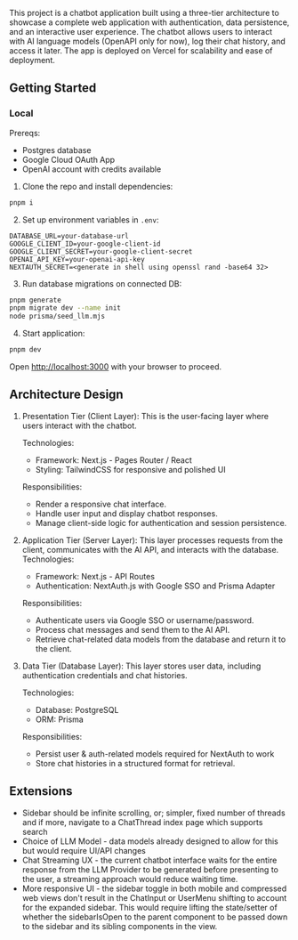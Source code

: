 This project is a chatbot application built using a three-tier architecture to showcase a complete web application
with authentication, data persistence, and an interactive user experience. The chatbot allows users to interact with AI
language models (OpenAPI only for now), log their chat history, and access it later.
The app is deployed on Vercel for scalability and ease of deployment.

## Getting Started

### Local

Prereqs:

- Postgres database
- Google Cloud OAuth App
- OpenAI account with credits available

1. Clone the repo and install dependencies:

```bash
pnpm i
```

2. Set up environment variables in `.env`:

```text
DATABASE_URL=your-database-url
GOOGLE_CLIENT_ID=your-google-client-id
GOOGLE_CLIENT_SECRET=your-google-client-secret
OPENAI_API_KEY=your-openai-api-key
NEXTAUTH_SECRET=<generate in shell using openssl rand -base64 32>
```

3. Run database migrations on connected DB:

```bash
pnpm generate
pnpm migrate dev --name init
node prisma/seed_llm.mjs
```

4. Start application:

```bash
pnpm dev
```

Open [http://localhost:3000](http://localhost:3000) with your browser to proceed.

## Architecture Design

1. Presentation Tier (Client Layer): This is the user-facing layer where users interact with the chatbot.

   Technologies:

   - Framework: Next.js - Pages Router / React
   - Styling: TailwindCSS for responsive and polished UI

   Responsibilities:

   - Render a responsive chat interface.
   - Handle user input and display chatbot responses.
   - Manage client-side logic for authentication and session persistence.

2. Application Tier (Server Layer): This layer processes requests from the client, communicates with the AI API, and
   interacts with the database.
   Technologies:

   - Framework: Next.js - API Routes
   - Authentication: NextAuth.js with Google SSO and Prisma Adapter

   Responsibilities:

   - Authenticate users via Google SSO or username/password.
   - Process chat messages and send them to the AI API.
   - Retrieve chat-related data models from the database and return it to the client.

3. Data Tier (Database Layer): This layer stores user data, including authentication credentials and chat histories.

   Technologies:

   - Database: PostgreSQL
   - ORM: Prisma

   Responsibilities:

   - Persist user & auth-related models required for NextAuth to work
   - Store chat histories in a structured format for retrieval.

## Extensions

- Sidebar should be infinite scrolling, or; simpler, fixed number of threads and if more,
  navigate to a ChatThread index page which supports search
- Choice of LLM Model - data models already designed to allow for this but would require UI/API changes
- Chat Streaming UX - the current chatbot interface waits for the entire response from the LLM Provider to be generated
  before presenting to the user, a streaming approach would reduce waiting time.
- More responsive UI - the sidebar toggle in both mobile and compressed web views don't result in the ChatInput or UserMenu shifting to account for the expanded sidebar. This would require lifting the state/setter of whether the sidebarIsOpen to the parent component to be passed down to the sidebar and its sibling components in the view.
